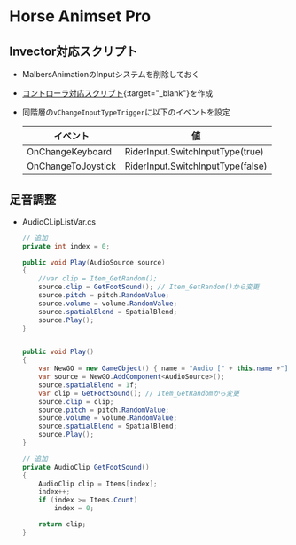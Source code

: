 # Horse Animset Pro

## Invector対応スクリプト

- MalbersAnimationのInputシステムを削除しておく
- [コントローラ対応スクリプト](https://github.com/Iroha71/unity-docs/blob/develop/assets/origin-scripts/RiderInput.cs){:target="_blank"}を作成
- 同階層の`vChangeInputTypeTrigger`に以下のイベントを設定

    |イベント|値|
    |---|---|
    |OnChangeKeyboard|RiderInput.SwitchInputType(true)|
    |OnChangeToJoystick|RiderInput.SwitchInputType(false)|

## 足音調整

- AudioCLipListVar.cs

    ```cs
    // 追加
    private int index = 0;

    public void Play(AudioSource source)
    {
        //var clip = Item_GetRandom();
        source.clip = GetFootSound(); // Item_GetRandom()から変更
        source.pitch = pitch.RandomValue;
        source.volume = volume.RandomValue;
        source.spatialBlend = SpatialBlend;
        source.Play();
    }


    public void Play()
    {
        var NewGO = new GameObject() { name = "Audio [" + this.name +"]"};
        var source = NewGO.AddComponent<AudioSource>();
        source.spatialBlend = 1f;
        var clip = GetFootSound(); // Item_GetRandomから変更
        source.clip = clip;
        source.pitch = pitch.RandomValue;
        source.volume = volume.RandomValue;
        source.spatialBlend = SpatialBlend;
        source.Play();
    }

    // 追加
    private AudioClip GetFootSound()
    {
        AudioClip clip = Items[index];
        index++;
        if (index >= Items.Count)
            index = 0;

        return clip;
    }
    ```
